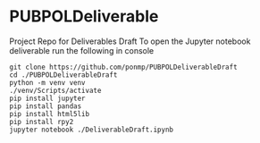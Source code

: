 # PUBPOLDeliverable
Project Repo for Deliverables Draft
To open the Jupyter notebook deliverable run the following in console

    git clone https://github.com/ponmp/PUBPOLDeliverableDraft
    cd ./PUBPOLDeliverableDraft
    python -m venv venv
    ./venv/Scripts/activate
    pip install jupyter
    pip install pandas
    pip install html5lib
    pip install rpy2
    jupyter notebook ./DeliverableDraft.ipynb

